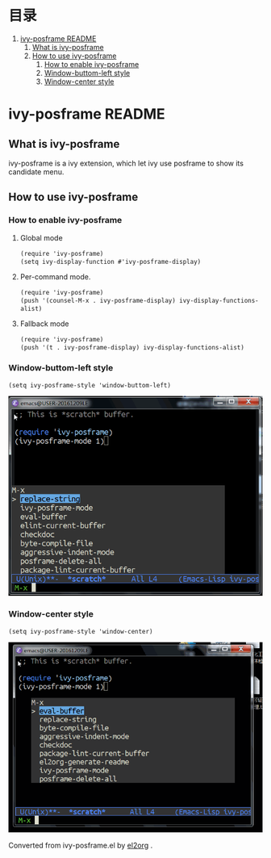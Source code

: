 
# &#30446;&#24405;

1.  [ivy-posframe README](#org0fcd3f6)
    1.  [What is ivy-posframe](#org5941743)
    2.  [How to use ivy-posframe](#orgb557f45)
        1.  [How to enable ivy-posframe](#org9056741)
        2.  [Window-buttom-left style](#org3ce6114)
        3.  [Window-center style](#orgadbea28)


<a id="org0fcd3f6"></a>

# ivy-posframe README


<a id="org5941743"></a>

## What is ivy-posframe

ivy-posframe is a ivy extension, which let ivy use posframe
to show its candidate menu.


<a id="orgb557f45"></a>

## How to use ivy-posframe


<a id="org9056741"></a>

### How to enable ivy-posframe

1.  Global mode

        (require 'ivy-posframe)
        (setq ivy-display-function #'ivy-posframe-display)
2.  Per-command mode.

        (require 'ivy-posframe)
        (push '(counsel-M-x . ivy-posframe-display) ivy-display-functions-alist)
3.  Fallback mode

        (require 'ivy-posframe)
        (push '(t . ivy-posframe-display) ivy-display-functions-alist)


<a id="org3ce6114"></a>

### Window-buttom-left style

    (setq ivy-posframe-style 'window-buttom-left)

![img](./snapshots/ivy-posframe1.gif)


<a id="orgadbea28"></a>

### Window-center style

    (setq ivy-posframe-style 'window-center)

![img](./snapshots/ivy-posframe2.gif)



Converted from ivy-posframe.el by [el2org](https://github.com/tumashu/el2org) .